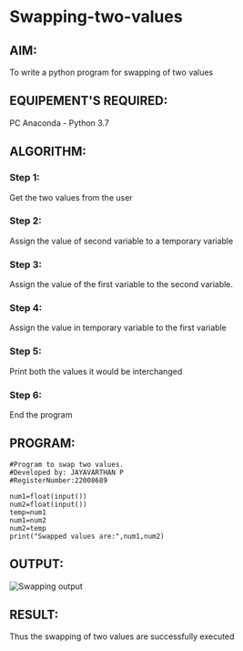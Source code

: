 # Swapping-two-values
## AIM:
To write a python program for swapping of two values
## EQUIPEMENT'S REQUIRED: 
PC
Anaconda - Python 3.7
## ALGORITHM: 
### Step 1:
Get the two values from the user
### Step 2: 
Assign the value of second variable to a temporary variable 
### Step 3: 
Assign the value of the first variable to the second variable.
### Step 4:  
Assign the value in temporary variable to the first variable
### Step 5: 
Print both the values it would be interchanged
### Step 6: 
End the program
## PROGRAM:
```
#Program to swap two values.
#Developed by: JAYAVARTHAN P
#RegisterNumber:22008689

num1=float(input())
num2=float(input())
temp=num1
num1=num2
num2=temp
print("Swapped values are:",num1,num2)
```
## OUTPUT:
![Swapping output](https://user-images.githubusercontent.com/121369281/209517514-09d4918a-c341-4035-aad0-9587703c2673.png)




## RESULT:
Thus the swapping of two values are successfully executed



